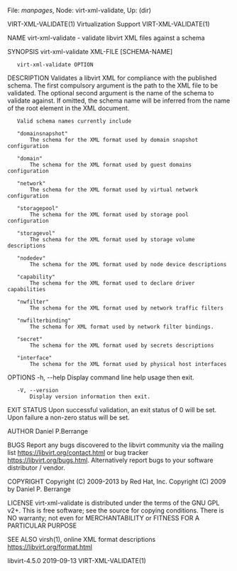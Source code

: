 File: *manpages*,  Node: virt-xml-validate,  Up: (dir)

VIRT-XML-VALIDATE(1)        Virtualization Support        VIRT-XML-VALIDATE(1)



NAME
       virt-xml-validate - validate libvirt XML files against a schema

SYNOPSIS
       virt-xml-validate XML-FILE [SCHEMA-NAME]

       virt-xml-validate OPTION

DESCRIPTION
       Validates a libvirt XML for compliance with the published schema.  The
       first compulsory argument is the path to the XML file to be validated.
       The optional second argument is the name of the schema to validate
       against. If omitted, the schema name will be inferred from the name of
       the root element in the XML document.

       Valid schema names currently include

       "domainsnapshot"
           The schema for the XML format used by domain snapshot configuration

       "domain"
           The schema for the XML format used by guest domains configuration

       "network"
           The schema for the XML format used by virtual network configuration

       "storagepool"
           The schema for the XML format used by storage pool configuration

       "storagevol"
           The schema for the XML format used by storage volume descriptions

       "nodedev"
           The schema for the XML format used by node device descriptions

       "capability"
           The schema for the XML format used to declare driver capabilities

       "nwfilter"
           The schema for the XML format used by network traffic filters

       "nwfilterbinding"
           The schema for XML format used by network filter bindings.

       "secret"
           The schema for the XML format used by secrets descriptions

       "interface"
           The schema for the XML format used by physical host interfaces

OPTIONS
       -h, --help
           Display command line help usage then exit.

       -V, --version
           Display version information then exit.

EXIT STATUS
       Upon successful validation, an exit status of 0 will be set. Upon
       failure a non-zero status will be set.

AUTHOR
       Daniel P.Berrange

BUGS
       Report any bugs discovered to the libvirt community via the mailing
       list <https://libvirt.org/contact.html> or bug tracker
       <https://libvirt.org/bugs.html>.  Alternatively report bugs to your
       software distributor / vendor.

COPYRIGHT
       Copyright (C) 2009-2013 by Red Hat, Inc.  Copyright (C) 2009 by Daniel
       P. Berrange

LICENSE
       virt-xml-validate is distributed under the terms of the GNU GPL v2+.
       This is free software; see the source for copying conditions. There is
       NO warranty; not even for MERCHANTABILITY or FITNESS FOR A PARTICULAR
       PURPOSE

SEE ALSO
       virsh(1), online XML format descriptions
       <https://libvirt.org/format.html>



libvirt-4.5.0                     2019-09-13              VIRT-XML-VALIDATE(1)
